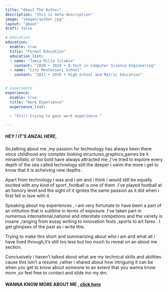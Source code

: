 ```yaml
---
title: "About The Author"
description: "this is meta-description"
image: "images/author.jpg"
layout: "about"
draft: false

# education
education:
  enable: true
  title: "Formal Education"
  education_list:
  - name: "Jamia Milia Islamia"
    content: "2020 • 2024 • B.Tech in Computer Science Engineering"
  - name: "City Montessori School"
    content: "2017 • 2019 • High School and Matric Education"


# experience
experience:
  enable: true
  title: "Work Experience"
  experience_list:

  - "Still trying to gain work experience."

---
```

##### HEY ! IT'S ANZAL HERE,


So,talking about me ,my passion for technology has always been there since childhood any complex looking structures,graphics,games be it minamilistic or too bold have always attracted me ,i've tried to explore every depth of the sea called technology still the deeper i swim the more i get to know that it is acheiving new depths .

Apart from technology i was and i am and i think i would still be equally excited with any kind of sport ,football is one of them .I’ve played football at an honory level and the sight of it ignites the same passion as it did when i first fell in love with it. 

Speaking about my experiences , i am very fortunate to have been a part of an intitution that is sublime in terms of exposure .I’ve taken part in numerous international,national and interstate competions and the variety is insane ,ranging from essay writing to innovation fests ,sports to art fares . I get glimpses of the past as i write this.

Trying to make this short and summarizing about who i am and what all i have lived through,it’s still too less but too much to reveal on an about me section.

Conclusively i haven’t talked about what are my technical skills and abilities cause this isin’t a resume ,rather i shared about how intriguing it can be when you get to know about someone to an extent that you wanna know more ,so feel free to contact and slide ino my dm. 


#### WANNA KNOW MORE ABOUT ME , [click here](https://anzalabidi.netlify.app/)